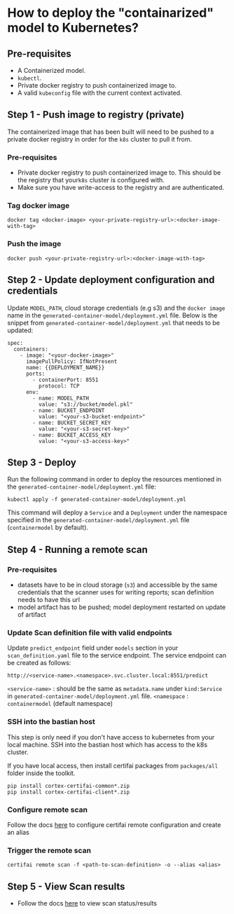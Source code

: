 # How to deploy the "containarized" model to Kubernetes?

## Pre-requisites
- A Containerized model.
- `kubectl`.
- Private docker registry to push containerized image to.
- A valid `kubeconfig` file with the current context activated.

## Step 1 - Push image to registry (private)
The containerized image that has been built will need to be pushed to a private docker registry in order for the `k8s` cluster to pull it from.

### Pre-requisites
- Private docker registry to push containerized image to. This should be the registry that your`k8s` cluster is configured with.
- Make sure you have write-access to the registry and are authenticated.

### Tag docker image
```
docker tag <docker-image> <your-private-registry-url>:<docker-image-with-tag>
```

### Push the image
```
docker push <your-private-registry-url>:<docker-image-with-tag>
```

## Step 2 - Update deployment configuration and credentials
Update `MODEL_PATH`,  cloud storage credentials (e.g s3) and the `docker image` name in the `generated-container-model/deployment.yml` file.
Below is the snippet from `generated-container-model/deployment.yml` that needs to be updated:
```
spec:
  containers:
    - image: "<your-docker-image>"
      imagePullPolicy: IfNotPresent
      name: {{DEPLOYMENT_NAME}}
      ports:
        - containerPort: 8551
          protocol: TCP
      env:
        - name: MODEL_PATH
          value: "s3://bucket/model.pkl"
        - name: BUCKET_ENDPOINT
          value: "<your-s3-bucket-endpoint>"
        - name: BUCKET_SECRET_KEY
          value: "<your-s3-secret-key>"
        - name: BUCKET_ACCESS_KEY
          value: "<your-s3-access-key>"
```

## Step 3 - Deploy
Run the following command in order to deploy the resources mentioned in the `generated-container-model/deployment.yml` file:

```
kubectl apply -f generated-container-model/deployment.yml
```

This command will deploy a `Service` and a `Deployment` under the namespace specified in the `generated-container-model/deployment.yml` file (`containermodel` by default).


## Step 4 - Running a remote scan

### Pre-requisites
- datasets have to be in cloud storage (`s3`) and accessible by the same credentials that the scanner uses for writing reports; scan definition needs to have this url
- model artifact has to be pushed; model deployment restarted on update of artifact

### Update Scan definition file with valid endpoints
Update `predict_endpoint` field under `models` section in your `scan_definition.yaml` file to the service endpoint. The service endpoint can be created as follows:

`http://<service-name>.<namespace>.svc.cluster.local:8551/predict`

`<service-name>` : should be the same as `metadata.name` under `kind:Service` in `generated-container-model/deployment.yml` file.
`<namespace` : `containermodel` (default namespace)

### SSH into the bastian host 
This step is only need if you don't have access to kubernetes from your local machine. SSH into the bastian host which has access to the k8s cluster.

If you have local access, then install certifai packages from `packages/all` folder inside the toolkit.
```
pip install cortex-certifai-common*.zip
pip install cortex-certifai-client*.zip
```

### Configure remote scan
Follow the docs [here](https://cognitivescale.github.io/cortex-certifai/docs/toolkit/cli-usage/remote-config-import) to configure certifai remote configuration and create an alias


### Trigger the remote scan
`certifai remote scan -f <path-to-scan-definition> -o --alias <alias>`

## Step 5 -  View Scan results
- Follow the docs [here](https://cognitivescale.github.io/cortex-certifai/docs/toolkit/cli-usage/console) to view scan status/results
